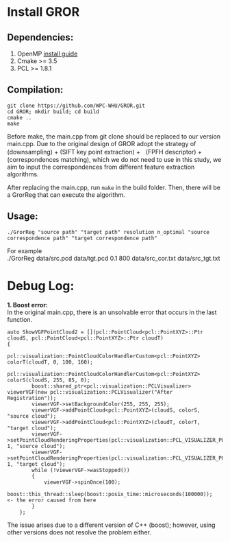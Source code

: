 
# Install GROR<br>

Dependencies:
---
1. OpenMP  [install guide](https://medium.com/swlh/openmp-on-ubuntu-1145355eeb2)
2. Cmake >= 3.5
3. PCL >= 1.8.1

Compilation:
---
```
git clone https://github.com/WPC-WHU/GROR.git
cd GROR; mkdir build; cd build
cmake ..
make
```
Before make, the main.cpp from git clone should be replaced to our version main.cpp. Due to the original design of GROR adopt the strategy of (downsampling) + (SIFT key point extraction) + （FPFH descriptor) + (correspondences matching), which we do not need to use in this study, we aim to input the correspondences from different feature extraction algorithms.

After replacing the main.cpp, run `make` in the build folder. Then, there will be a GrorReg that can execute the algorithm.

Usage:
---
```
./GrorReg "source path" "target path" resolution n_optimal "source correspondence path" "target correspondence path"
```
For example <br>
./GrorReg data/src.pcd data/tgt.pcd 0.1 800 data/src_cor.txt data/src_tgt.txt


# Debug Log:
**1. Boost error:**<br>
In the original main.cpp, there is an unsolvable error that occurs in the last function.
```
auto ShowVGFPointCloud2 = [](pcl::PointCloud<pcl::PointXYZ>::Ptr cloudS, pcl::PointCloud<pcl::PointXYZ>::Ptr cloudT)
{
		pcl::visualization::PointCloudColorHandlerCustom<pcl::PointXYZ> colorT(cloudT, 0, 100, 160);
		pcl::visualization::PointCloudColorHandlerCustom<pcl::PointXYZ> colorS(cloudS, 255, 85, 0);
		boost::shared_ptr<pcl::visualization::PCLVisualizer> viewerVGF(new pcl::visualization::PCLVisualizer("After Registration"));
		viewerVGF->setBackgroundColor(255, 255, 255);
		viewerVGF->addPointCloud<pcl::PointXYZ>(cloudS, colorS, "source cloud");
		viewerVGF->addPointCloud<pcl::PointXYZ>(cloudT, colorT, "target cloud");
		viewerVGF->setPointCloudRenderingProperties(pcl::visualization::PCL_VISUALIZER_POINT_SIZE, 1, "source cloud");
		viewerVGF->setPointCloudRenderingProperties(pcl::visualization::PCL_VISUALIZER_POINT_SIZE, 1, "target cloud");
		while (!viewerVGF->wasStopped())
		{
			viewerVGF->spinOnce(100);
			boost::this_thread::sleep(boost::posix_time::microseconds(100000));    <- the error caused from here
		}
	};
```
The issue arises due to a different version of C++ (boost); however, using other versions does not resolve the problem either.
